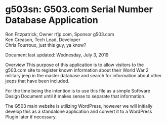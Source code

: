# g503sn: G503.com Serial Number Database Application

Ron Fitzpatrick, Owner rfjp.com, Sponsor g503.com<br/>
Ken Creason, Tech Lead, Developer<br/>
Chris Fourroux, just this guy, ya know?

Document last updated: Wednesday, July 3, 2019

Overview
This purpose of this application is to allow visitors to the g503.com site to register known information about their World War 2 military jeep in the master database and search for information about other jeeps that have been included.

For the time being the intention is to use this file as a simple Software Design Document until it makes sense to separate that information.

The G503 main website is utilizing WordPress, however we will initially develop this as a standalone application and convert it to a WordPress Plugin later if necessary.
